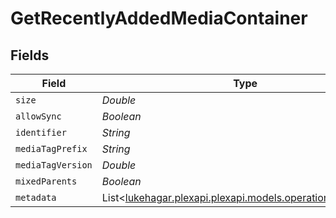 # GetRecentlyAddedMediaContainer


## Fields

| Field                                                                                             | Type                                                                                              | Required                                                                                          | Description                                                                                       | Example                                                                                           |
| ------------------------------------------------------------------------------------------------- | ------------------------------------------------------------------------------------------------- | ------------------------------------------------------------------------------------------------- | ------------------------------------------------------------------------------------------------- | ------------------------------------------------------------------------------------------------- |
| `size`                                                                                            | *Double*                                                                                          | :heavy_minus_sign:                                                                                | N/A                                                                                               | 50                                                                                                |
| `allowSync`                                                                                       | *Boolean*                                                                                         | :heavy_minus_sign:                                                                                | N/A                                                                                               |                                                                                                   |
| `identifier`                                                                                      | *String*                                                                                          | :heavy_minus_sign:                                                                                | N/A                                                                                               | com.plexapp.plugins.library                                                                       |
| `mediaTagPrefix`                                                                                  | *String*                                                                                          | :heavy_minus_sign:                                                                                | N/A                                                                                               | /system/bundle/media/flags/                                                                       |
| `mediaTagVersion`                                                                                 | *Double*                                                                                          | :heavy_minus_sign:                                                                                | N/A                                                                                               | 1680021154                                                                                        |
| `mixedParents`                                                                                    | *Boolean*                                                                                         | :heavy_minus_sign:                                                                                | N/A                                                                                               |                                                                                                   |
| `metadata`                                                                                        | List<[lukehagar.plexapi.plexapi.models.operations.Metadata](../../models/operations/Metadata.md)> | :heavy_minus_sign:                                                                                | N/A                                                                                               |                                                                                                   |